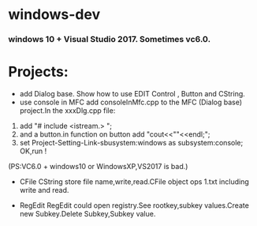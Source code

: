 #  windows-dev


### windows 10 + Visual Studio 2017. Sometimes vc6.0. 


# Projects:

* add 
Dialog base. Show how to use EDIT Control , Button and CString.
 
* use console in MFC 
add consoleInMfc.cpp to the MFC (Dialog base) project.In the xxxDlg.cpp file:    
1. add "# include <istream.> ";   
2. and a button.in function on button add "cout<<""<<endl;";   
3. set Project-Setting-Link-sbusystem:windows as subsystem:console;   
OK,run !      

(PS:VC6.0 + windows10 or WindowsXP,VS2017 is bad.)

* CFile
CString store file name,write,read.CFile object ops 1.txt including write and read.

* RegEdit
RegEdit could open registry.See rootkey,subkey values.Create new Subkey.Delete Subkey,Subkey value.  

